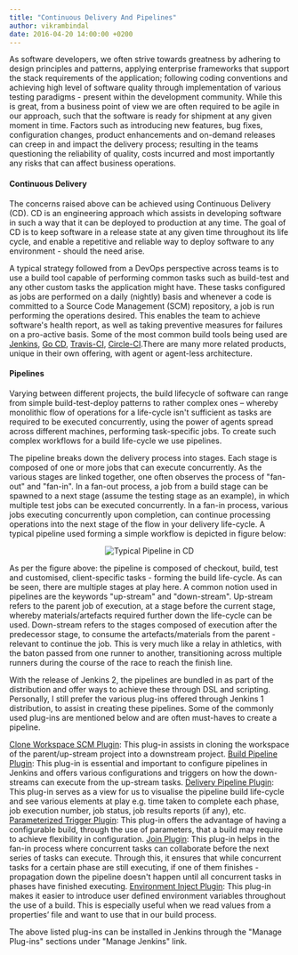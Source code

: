 ```yaml
---
title: "Continuous Delivery And Pipelines"
author: vikrambindal
date: 2016-04-20 14:00:00 +0200
---
```


As software developers, we often strive towards greatness by adhering to design principles 
and patterns, applying enterprise frameworks that support the stack requirements of the 
application; following coding conventions and achieving high level of software quality through 
implementation of various testing paradigms - present within the development community. While 
this is great, from a business point of view we are often required to be agile in our approach, 
such that the software is ready for shipment at any given moment in time. Factors such as 
introducing new features, bug fixes, configuration changes, product enhancements and 
on-demand releases can creep in and impact the delivery process; resulting in the teams 
questioning the reliability of quality, costs incurred and most importantly any risks that can 
affect business operations.<!--more-->

#### Continuous Delivery 


The concerns raised above can be achieved using Continuous Delivery (CD). CD is an 
engineering approach which assists in developing software in such a way that it can be deployed 
to production at any time. The goal of CD is to keep software in a release state at any given 
time throughout its life cycle, and enable a repetitive and reliable way to deploy software to 
any environment - should the need arise.

A typical strategy followed from a DevOps perspective across teams is to use a build tool capable 
of performing common tasks such as build-test and any other custom tasks the application might 
have. These tasks configured as jobs are performed on a daily (nightly) basis and whenever a 
code is committed to a Source Code Management (SCM) repository, a job is run performing the 
operations desired. This enables the team to achieve software's health report, as well as taking 
preventive measures for failures on a pro-active basis. Some of the most common build tools 
being used are [Jenkins](https://jenkins.io/), [Go CD](https://www.go.cd), [Travis-CI](https://travis-ci.org/), [Circle-CI](https://circleci.com/).There are many more related products, unique in their own offering, with agent or agent-less architecture.

#### Pipelines

Varying between different projects, the build lifecycle of software can range from simple 
build-test-deploy patterns to rather complex ones – whereby monolithic flow of operations for 
a life-cycle isn't sufficient as tasks are required to be executed concurrently, using the 
power of agents spread across different machines, performing task-specific jobs. To create 
such complex workflows for a build life-cycle we use pipelines. 

The pipeline breaks down the delivery process into stages. Each stage is composed of one or 
more jobs that can execute concurrently. As the various stages are linked together, one often 
observes the process of "fan-out" and "fan-in". In a fan-out process, a job from a build stage
can be spawned to a next stage (assume the testing stage as an example), in which multiple test 
jobs can be executed concurrently. In a fan-in process, various jobs executing concurrently upon 
completion, can continue processing operations into the next stage of the flow in your delivery 
life-cycle. A typical pipeline used forming a simple workflow is depicted in figure below:

<center>
  <img title="Typical Pipeline in CD" src="{{ site.baseurl }}/images/Pipeline.png"/>
</center>


As per the figure above: the pipeline is composed of checkout, build, test and customised, 
client-specific tasks - forming the build life-cycle. As can be seen, there are multiple stages 
at play here. A common notion used in pipelines are the keywords "up-stream" and "down-stream". 
Up-stream refers to the parent job of execution, at a stage before the current stage, whereby 
materials/artefacts required further down the life-cycle can be used. Down-stream refers to the 
stages composed of execution after the predecessor stage, to consume the artefacts/materials 
from the parent - relevant to continue the job. This is very much like a relay in athletics, with the 
baton passed from one runner to another, transitioning across multiple runners during the course 
of the race to reach the finish line.

With the release of Jenkins 2, the pipelines are bundled in as part of the distribution and offer
ways to achieve these through DSL and scripting. Personally, I still prefer the various plug-ins 
offered through Jenkins 1 distribution, to assist in creating these pipelines. Some of the commonly 
used plug-ins are mentioned below and are often must-haves to create a pipeline.

[Clone Workspace SCM Plugin](https://wiki.jenkins-ci.org/display/JENKINS/Clone+Workspace+SCM+Plugin): 
This plug-in assists in cloning the workspace of the parent/up-stream project into a downstream project.
[Build Pipeline Plugin](https://wiki.jenkins-ci.org/display/JENKINS/Build+Pipeline+Plugin): 
This plug-in is essential and important to configure pipelines in Jenkins and offers various 
configurations and triggers on how the down-streams can execute from the up-stream tasks. 
[Delivery Pipeline Plugin](https://wiki.jenkins-ci.org/display/JENKINS/Delivery+Pipeline+Plugin): 
This plug-in serves as a view for us to visualise the pipeline build life-cycle and see various 
elements at play e.g. time taken to complete each phase, job execution number, job status, job 
results reports (if any), etc. 
[Parameterized Trigger Plugin](https://wiki.jenkins-ci.org/display/JENKINS/Parameterized+Trigger+Plugin): 
This plug-in offers the advantage of having a configurable build, through the use of parameters, 
that a build may require to achieve flexibility in configuration.
[Join Plugin](https://wiki.jenkins-ci.org/display/JENKINS/Join+Plugin): 
This plug-in helps in the fan-in process where concurrent tasks can collaborate before the next 
series of tasks can execute. Through this, it ensures that while concurrent tasks for a certain 
phase are still executing, if one of them finishes - propagation down the pipeline doesn't happen 
until all concurrent tasks in phases have finished executing. 
[Environment Inject Plugin](https://wiki.jenkins-ci.org/display/JENKINS/EnvInject+Plugin): 
This plug-in makes it easier to introduce user defined environment variables throughout the use of 
a build. This is especially useful when we read values from a properties’ file and want to use that in 
our build process. 

The above listed plug-ins can be installed in Jenkins through the "Manage Plug-ins" sections under 
"Manage Jenkins" link.
